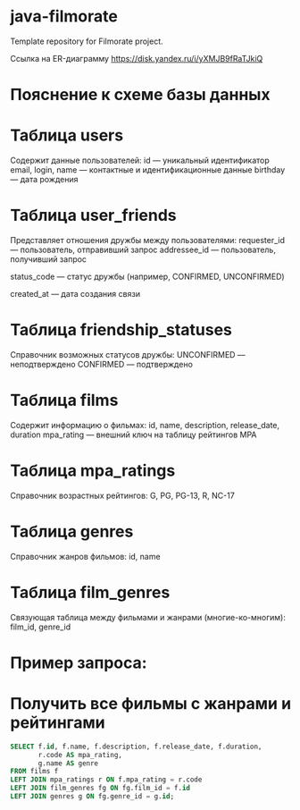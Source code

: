 # java-filmorate
Template repository for Filmorate project.

Ссылка на ER-диаграмму
https://disk.yandex.ru/i/yXMJB9fRaTJkiQ

Пояснение к схеме базы данных
=

Таблица users
=
Содержит данные пользователей:
id — уникальный идентификатор
email, login, name — контактные и идентификационные данные
birthday — дата рождения

Таблица user_friends
=
Представляет отношения дружбы между пользователями:
requester_id — пользователь, отправивший запрос
addressee_id — пользователь, получивший запрос

status_code — статус дружбы (например, CONFIRMED, UNCONFIRMED)

created_at — дата создания связи

Таблица friendship_statuses
=
Справочник возможных статусов дружбы:
UNCONFIRMED — неподтверждено
CONFIRMED — подтверждено

Таблица films
=
Содержит информацию о фильмах:
id, name, description, release_date, duration
mpa_rating — внешний ключ на таблицу рейтингов MPA

Таблица mpa_ratings
=
Справочник возрастных рейтингов:
G, PG, PG-13, R, NC-17

Таблица genres
=
Справочник жанров фильмов:
id, name

Таблица film_genres
=
Связующая таблица между фильмами и жанрами (многие-ко-многим):
film_id, genre_id

Пример запроса: 
=
Получить все фильмы с жанрами и рейтингами
=
```sql
SELECT f.id, f.name, f.description, f.release_date, f.duration,
       r.code AS mpa_rating,
       g.name AS genre
FROM films f
LEFT JOIN mpa_ratings r ON f.mpa_rating = r.code
LEFT JOIN film_genres fg ON fg.film_id = f.id
LEFT JOIN genres g ON fg.genre_id = g.id;
```
